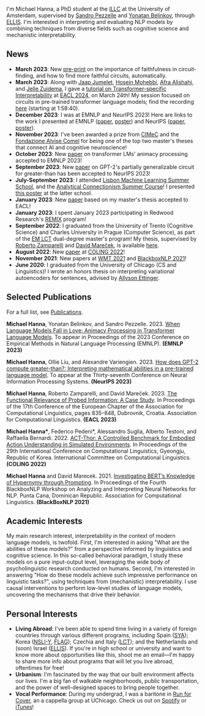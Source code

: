 I'm Michael Hanna, a PhD student at the [ILLC](https://www.illc.uva.nl/) at the University of Amsterdam, supervised by [Sandro Pezzelle](https://sandropezzelle.github.io/) and [Yonatan Belinkov](https://www.cs.technion.ac.il/~belinkov/), through [ELLIS](https://ellis.eu/projects/interpreting-nlp-models-through-the-lens-of-cognition-and-linguistics). I'm interested in interpreting and evaluating NLP models by combining techniques from diverse fields such as cognitive science and mechanistic interpretability.

## News
- **March 2023**: New [pre-print](https://arxiv.org/abs/2403.17806) on the importance of faithfulness in circuit-finding, and how to find more faithful circuits, automatically.
- **March 2023**: Along with [Jaap Jumelet](https://jumelet.ai/), [Hosein Mohebbi](https://hmohebbi.github.io/), [Afra Alishahi](https://afra.alishahi.name/), and [Jelle Zuidema](https://staff.fnwi.uva.nl/w.zuidema/), I gave a [tutorial on Transformer-specific Interpretability](https://projects.illc.uva.nl/indeep/tutorial/) at [EACL 2024](https://2024.eacl.org/), on March 24th! My session focused on circuits in pre-trained transformer language models; find the recording [here](https://us06web.zoom.us/rec/play/kLgd_A-g94iafb3hs36oLZqiaG_7aR_w7Z_UWMWuW6FcCSzK4Sbfrn-jgJobxL8zC6MV3_0od3NTsIJE.TVVUAm6_2Pxs9NUc?canPlayFromShare=true&from=share_recording_detail&startTime=1711017603000&componentName=rec-play&originRequestUrl=https%3A%2F%2Fus06web.zoom.us%2Frec%2Fshare%2F_OXkbLDUWJsUK-zd94Ha5QaO_aRf5eSLQ7Px05DOFri5Khq3aWzA6k1DEdupzrmw.4r5PnwjFWjiHgn7W%3FstartTime%3D1711017603000) (starting at 1:58:40).
- **December 2023**: I was at EMNLP and NeurIPS 2023! Here are links to the work I presented at EMNLP ([paper](https://arxiv.org/abs/2310.15004), [poster](https://hannamw.github.io/papers/emnlp2023_animacy_poster.pdf)) and NeurIPS ([paper](http://arxiv.org/abs/2305.00586), [poster](https://hannamw.github.io/papers/NeurIPS2023_poster.pdf)).
- **November 2023**: I've been awarded a prize from [CIMeC](https://www.cimec.unitn.it/en) and the [Fondazione Alvise Comel](https://agiati.org/fondazione-alvise-comel) for being one of the top two master's theses that connect AI and cognitive neuroscience!
- **October 2023**: New [paper](https://arxiv.org/abs/2310.15004) on transformer LMs' animacy processing accepted to EMNLP 2023!
- **September 2023**: New [paper](http://arxiv.org/abs/2305.00586) on GPT-2's partially generalizable circuit for greater-than has been accepted to NeurIPS 2023!
- **July-September 2023**: I attended [Lisbon Machine Learning Summer School](http://lxmls.it.pt/2023/), and the [Analytical Connectionism Summer Course](https://www.ucl.ac.uk/gatsby/analytical-connectionism-2023)! I presented [this poster](https://hannamw.github.io/papers/ac2023_poster.pdf) at the latter school.
- **January 2023**: New [paper](https://aclanthology.org/2023.eacl-main.58/) based on my master's thesis accepted to EACL!
- **January 2023**: I spent January 2023 participating in Redwood Research's [REMIX](https://www.redwoodresearch.org/remix) program!
- **September 2022**: I graduated from the University of Trento (Cognitive Science) and Charles University in Prague (Computer Science), as part of the [EM LCT](https://lct-master.org/) dual-degree master's program! My thesis, supervised by [Roberto Zamparelli](https://webapps.unitn.it/du/en/Persona/PER0001015/Curriculum) and [David Mareček](https://ufal.mff.cuni.cz/david-marecek), is available [here](https://hannamw.github.io/papers/thesis_michael_hanna.pdf).
- **August 2022**: New [paper](https://aclanthology.org/2022.coling-1.495/) at [COLING 2022](https://coling2022.org/)!
- **November 2021**: New papers at [WMT 2021](https://aclanthology.org/2021.wmt-1.59/) and [BlackboxNLP 2021](https://aclanthology.org/2021.blackboxnlp-1.20/)!
- **June 2020**: I graduated from the University of Chicago (CS and Linguistics)! I wrote an honors thesis on interpreting variational autoencoders for sentences, advised by [Allyson Ettinger](https://aetting.github.io/).

## Selected Publications 
For a full list, see [Publications](https://hannamw.github.io/publications/). 

**Michael Hanna**, Yonatan Belinkov, and Sandro Pezzelle. 2023. [When Language Models Fall in Love: Animacy Processing in Transformer Language Models](https://arxiv.org/abs/2310.15004). To appear in Proceedings of the 2023 Conference on Empirical Methods in Natural Language Processing (EMNLP). **(EMNLP 2023)**

**Michael Hanna**, Ollie Liu, and Alexandre Variengien. 2023. [How does GPT-2 compute greater-than?: Interpreting mathematical abilities in a pre-trained language model](http://arxiv.org/abs/2305.00586). To appear at the Thirty-seventh Conference on Neural Information Processing Systems. **(NeurIPS 2023)**

**Michael Hanna**, Roberto Zamparelli, and David Mareček. 2023. [The Functional Relevance of Probed Information: A Case Study](https://aclanthology.org/2023.eacl-main.58/). In Proceedings of the 17th Conference of the European Chapter of the Association for Computational Linguistics, pages 835–848, Dubrovnik, Croatia. Association for Computational Linguistics. **(EACL 2023)**

**Michael Hanna\***, Federico Pedeni\*, Alessandro Suglia, Alberto Testoni, and Raffaella Bernardi. 2022. [ACT-Thor: A Controlled Benchmark for Embodied Action Understanding in Simulated Environments](https://aclanthology.org/2022.coling-1.495/). In Proceedings of the 29th International Conference on Computational Linguistics, Gyeongju, Republic of Korea. International Committee on Computational Linguistics. **(COLING 2022)**

**Michael Hanna** and David Marecek. 2021. [Investigating BERT’s Knowledge of Hypernymy through Prompting](https://aclanthology.org/2021.blackboxnlp-1.20/). In Proceedings of the Fourth BlackboxNLP Workshop on Analyzing and Interpreting Neural Networks for NLP. Punta Cana, Dominican Republic. Association for Computational Linguistics. **(BlackBoxNLP 2021)**

## Academic Interests
My main research interest, interpretability in the context of modern language models, is twofold. First, I'm interested in asking "What are the abilities of these models?" from a perspective informed by linguistics and cognitive science. In this so-called behavioral paradigm, I study these models on a pure input-output level, leveraging the wide body of psycholinguistic research conducted on humans. Second, I'm interested in answering "How do these models achieve such impressive performance on linguistic tasks?", using techniques from (mechanistic) interpretability. I use causal interventions to perform low-level studies of language models, uncovering the mechanisms that drive their behavior.

## Personal Interests
- **Living Abroad**: I've been able to spend time living in a variety of foreign countries through various different programs, including Spain ([SYA](https://www.sya.org/)); Korea ([NSLI-Y](https://www.nsliforyouth.org/), [FLAG](https://study-abroad.uchicago.edu/summer-grant/foreign-language-acquisition-grant-flag)); Czechia and Italy ([LCT](https://lct-master.org/)); and the Netherlands and (soon) Israel ([ELLIS](https://ellis.eu/)). If you're in high school or university and want to know more about opportunities like this, shoot me an email—I'm happy to share more info about programs that will let you live abroad, oftentimes for free!
- **Urbanism**: I'm fascinated by the way that our built environment affects our lives. I'm a big fan of walkable neighborhoods, public transportation, and the power of well-designed spaces to bring people together.
- **Vocal Performance**: During my undergrad, I was a baritone in [Run for Cover](http://runforcover.uchicago.edu/), an a cappella group at UChicago. Check us out on [Spotify](https://play.spotify.com/artist/1WN22dBwn6fM3biZufox5W) or [iTunes](https://itunes.apple.com/us/artist/run-for-cover/id848631625)!
